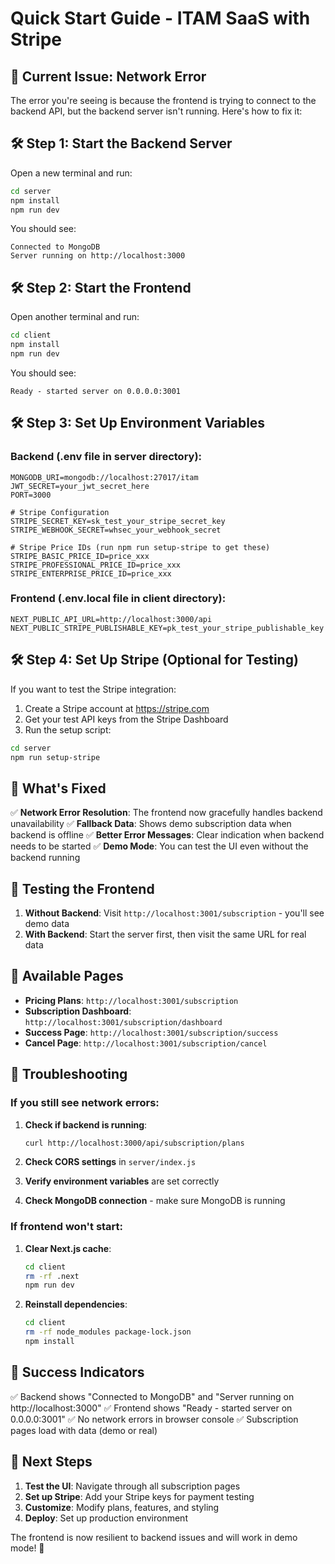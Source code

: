 # Quick Start Guide - ITAM SaaS with Stripe

## 🚨 **Current Issue: Network Error**

The error you're seeing is because the frontend is trying to connect to the backend API, but the backend server isn't running. Here's how to fix it:

## 🛠 **Step 1: Start the Backend Server**

Open a new terminal and run:

```bash
cd server
npm install
npm run dev
```

You should see:
```
Connected to MongoDB
Server running on http://localhost:3000
```

## 🛠 **Step 2: Start the Frontend**

Open another terminal and run:

```bash
cd client
npm install
npm run dev
```

You should see:
```
Ready - started server on 0.0.0.0:3001
```

## 🛠 **Step 3: Set Up Environment Variables**

### Backend (.env file in server directory):
```env
MONGODB_URI=mongodb://localhost:27017/itam
JWT_SECRET=your_jwt_secret_here
PORT=3000

# Stripe Configuration
STRIPE_SECRET_KEY=sk_test_your_stripe_secret_key
STRIPE_WEBHOOK_SECRET=whsec_your_webhook_secret

# Stripe Price IDs (run npm run setup-stripe to get these)
STRIPE_BASIC_PRICE_ID=price_xxx
STRIPE_PROFESSIONAL_PRICE_ID=price_xxx
STRIPE_ENTERPRISE_PRICE_ID=price_xxx
```

### Frontend (.env.local file in client directory):
```env
NEXT_PUBLIC_API_URL=http://localhost:3000/api
NEXT_PUBLIC_STRIPE_PUBLISHABLE_KEY=pk_test_your_stripe_publishable_key
```

## 🛠 **Step 4: Set Up Stripe (Optional for Testing)**

If you want to test the Stripe integration:

1. Create a Stripe account at https://stripe.com
2. Get your test API keys from the Stripe Dashboard
3. Run the setup script:
```bash
cd server
npm run setup-stripe
```

## 🎯 **What's Fixed**

✅ **Network Error Resolution**: The frontend now gracefully handles backend unavailability
✅ **Fallback Data**: Shows demo subscription data when backend is offline
✅ **Better Error Messages**: Clear indication when backend needs to be started
✅ **Demo Mode**: You can test the UI even without the backend running

## 🧪 **Testing the Frontend**

1. **Without Backend**: Visit `http://localhost:3001/subscription` - you'll see demo data
2. **With Backend**: Start the server first, then visit the same URL for real data

## 📱 **Available Pages**

- **Pricing Plans**: `http://localhost:3001/subscription`
- **Subscription Dashboard**: `http://localhost:3001/subscription/dashboard`
- **Success Page**: `http://localhost:3001/subscription/success`
- **Cancel Page**: `http://localhost:3001/subscription/cancel`

## 🔧 **Troubleshooting**

### If you still see network errors:

1. **Check if backend is running**:
   ```bash
   curl http://localhost:3000/api/subscription/plans
   ```

2. **Check CORS settings** in `server/index.js`

3. **Verify environment variables** are set correctly

4. **Check MongoDB connection** - make sure MongoDB is running

### If frontend won't start:

1. **Clear Next.js cache**:
   ```bash
   cd client
   rm -rf .next
   npm run dev
   ```

2. **Reinstall dependencies**:
   ```bash
   cd client
   rm -rf node_modules package-lock.json
   npm install
   ```

## 🎉 **Success Indicators**

✅ Backend shows "Connected to MongoDB" and "Server running on http://localhost:3000"
✅ Frontend shows "Ready - started server on 0.0.0.0:3001"
✅ No network errors in browser console
✅ Subscription pages load with data (demo or real)

## 🚀 **Next Steps**

1. **Test the UI**: Navigate through all subscription pages
2. **Set up Stripe**: Add your Stripe keys for payment testing
3. **Customize**: Modify plans, features, and styling
4. **Deploy**: Set up production environment

The frontend is now resilient to backend issues and will work in demo mode! 🎉
